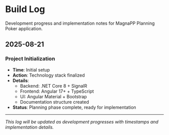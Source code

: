 # Build Log

Development progress and implementation notes for MagnaPP Planning Poker application.

## 2025-08-21

### Project Initialization
- **Time**: Initial setup
- **Action**: Technology stack finalized
- **Details**: 
  - Backend: .NET Core 8 + SignalR
  - Frontend: Angular 17+ + TypeScript
  - UI: Angular Material + Bootstrap
  - Documentation structure created
- **Status**: Planning phase complete, ready for implementation

---

*This log will be updated as development progresses with timestamps and implementation details.*